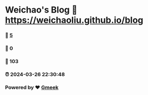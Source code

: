 # Weichao's Blog :link: https://weichaoliu.github.io/blog 
### :page_facing_up: [5](https://weichaoliu.github.io/blog/tag.html) 
### :speech_balloon: 0 
### :hibiscus: 103 
### :alarm_clock: 2024-03-26 22:30:48 
### Powered by :heart: [Gmeek](https://github.com/Meekdai/Gmeek)
